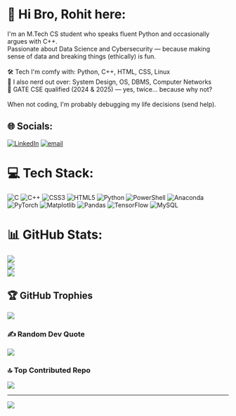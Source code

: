 # 💫 Hi Bro, Rohit here:
I'm an M.Tech CS student who speaks fluent Python and occasionally argues with C++. <br>Passionate about Data Science and Cybersecurity — because making sense of data and breaking things (ethically) is fun.<br><br>🛠️ Tech I'm comfy with: Python, C++, HTML, CSS, Linux<br>🧠 I also nerd out over: System Design, OS, DBMS, Computer Networks<br>🎯 GATE CSE qualified (2024 & 2025) — yes, twice... because why not?<br><br>When not coding, I'm probably debugging my life decisions (send help).


## 🌐 Socials:
[![LinkedIn](https://img.shields.io/badge/LinkedIn-%230077B5.svg?logo=linkedin&logoColor=white)](https://linkedin.com/in/https://www.linkedin.com/in/rohit-sharma-04b913223) [![email](https://img.shields.io/badge/Email-D14836?logo=gmail&logoColor=white)](mailto:rohitsharma97.work@gmail.com) 

# 💻 Tech Stack:
![C](https://img.shields.io/badge/c-%2300599C.svg?style=plastic&logo=c&logoColor=white) ![C++](https://img.shields.io/badge/c++-%2300599C.svg?style=plastic&logo=c%2B%2B&logoColor=white) ![CSS3](https://img.shields.io/badge/css3-%231572B6.svg?style=plastic&logo=css3&logoColor=white) ![HTML5](https://img.shields.io/badge/html5-%23E34F26.svg?style=plastic&logo=html5&logoColor=white) ![Python](https://img.shields.io/badge/python-3670A0?style=plastic&logo=python&logoColor=ffdd54) ![PowerShell](https://img.shields.io/badge/PowerShell-%235391FE.svg?style=plastic&logo=powershell&logoColor=white) ![Anaconda](https://img.shields.io/badge/Anaconda-%2344A833.svg?style=plastic&logo=anaconda&logoColor=white) ![PyTorch](https://img.shields.io/badge/PyTorch-%23EE4C2C.svg?style=plastic&logo=PyTorch&logoColor=white) ![Matplotlib](https://img.shields.io/badge/Matplotlib-%23ffffff.svg?style=plastic&logo=Matplotlib&logoColor=black) ![Pandas](https://img.shields.io/badge/pandas-%23150458.svg?style=plastic&logo=pandas&logoColor=white) ![TensorFlow](https://img.shields.io/badge/TensorFlow-%23FF6F00.svg?style=plastic&logo=TensorFlow&logoColor=white) ![MySQL](https://img.shields.io/badge/mysql-4479A1.svg?style=plastic&logo=mysql&logoColor=white)
# 📊 GitHub Stats:
![](https://github-readme-stats.vercel.app/api?username=TheSharmaDev&theme=github_dark&hide_border=false&include_all_commits=true&count_private=true)<br/>
![](https://nirzak-streak-stats.vercel.app/?user=TheSharmaDev&theme=github_dark&hide_border=false)<br/>
![](https://github-readme-stats.vercel.app/api/top-langs/?username=TheSharmaDev&theme=github_dark&hide_border=false&include_all_commits=true&count_private=true&layout=compact)

## 🏆 GitHub Trophies
![](https://github-profile-trophy.vercel.app/?username=TheSharmaDev&theme=radical&no-frame=false&no-bg=true&margin-w=4)

### ✍️ Random Dev Quote
![](https://quotes-github-readme.vercel.app/api?type=vetical&theme=radical)

### 🔝 Top Contributed Repo
![](https://github-contributor-stats.vercel.app/api?username=TheSharmaDev&limit=5&theme=dark&combine_all_yearly_contributions=true)

---
[![](https://visitcount.itsvg.in/api?id=TheSharmaDev&icon=0&color=0)](https://visitcount.itsvg.in)

<!-- Proudly created with GPRM ( https://gprm.itsvg.in ) -->
